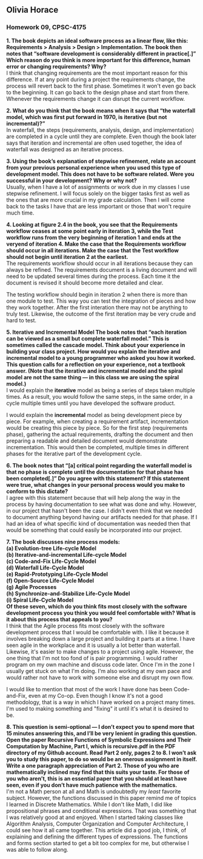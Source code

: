 ## Olivia Horace  
### Homework 09, CPSC-4175   

**1. The book depicts an ideal software process as a linear flow, like this: Requirements > Analysis > Design > Implementation. The book then notes that “software development is considerably different in practice[.]” Which reason do you think is more important for this difference, human error or changing requirements? Why?**  
I think that changing requirements are the most important reason for this difference. If at any point during a project the requirements change, the process will revert back to the first phase. Sometimes it won't even go back to the beginning. It can go back to the design phase and start from there. Whenever the requirements change it can disrupt the current workflow.  
  
**2. What do you think that the book means when it says that “the waterfall model, which was first put forward in 1970, is iterative (but not incremental)?”**  
In waterfall, the steps (requirements, analysis, design, and implementation) are completed in a cycle until they are complete. Even though the book later says that iteration and incremental are often used together, the idea of waterfall was designed as an iterative process.  
  
**3. Using the book’s explanation of stepwise refinement, relate an account from your previous personal experience when you used this type of development model. This does not have to be software related. Were you successful in your development? Why or why not?**  
Usually, when I have a lot of assignments or work due in my classes I use stepwise refinement. I will focus solely on the bigger tasks first as well as the ones that are more crucial in my grade calculation. Then I will come back to the tasks I have that are less important or those that won't require much time.  

**4. Looking at figure 2.4 in the book, you see that the Requirements workflow ceases at some point early in iteration 3, while the Test workflow runs from the very beginning of iteration 1 and ends at the veryend of iteration 4. Make the case that the Requirements workflow should occur in all iterations. Make the case that the Test workflow should not begin until iteration 2 at the earliest.**  
The requirements workflow should occur in all iterations because they can always be refined. The requirements document is a living document and will need to be updated several times during the process. Each time it the document is revised it should become more detailed and clear.  

The testing workflow should begin in iteration 2 when there is more than one module to test. This way you can test the integration of pieces and how they work together. After the first interation there may not be anything to truly test. Likewise, the outcome of the first iteration may be very crude and hard to test. 

**5. Iterative and Incremental Model The book notes that “each iteration can be viewed as a small but complete waterfall model.” This is sometimes called the cascade model. Think about your experience in building your class project. How would you explain the iterative and incremental model to a young programmer who asked you how it worked. This question calls for a reflection on your experience, not a textbook answer. (Note that the iterative and incremental model and the spiral model are not the same thing — in this class we are using the spiral model.)**  
I would explain the **iterative** model as being a series of steps taken multiple times. As a result, you would follow the same steps, in the same order, in a cycle multiple times until you have developed the software product.  

I would explain the **incremental** model as being development piece by piece. For example, when creating a requirement artifact, incrementation would be creating this piece by piece. So for the first step (requirements phase), gathering the actual requirements, drafting the document and then preparing a readable and detailed document would demonstrate incrementation. This would then be completed, multiple times in different phases for the iterative part of the development cycle.  

**6. The book notes that “[a] critical point regarding the waterfall model is that no phase is complete until the documentation for that phase has been completed[.]” Do you agree with this statement? If this statement were true, what changes in your personal process would you make to conform to this dictate?**  
I agree with this statement because that will help along the way in the process by having documentation to see what was done and why. However, in our project that hasn't been the case. I didn't even think that we needed to document anything beyond having our artifacts needed for that phase. If I had an idea of what specific kind of documentation was needed then that would be something that could easily be incorporated into our project.  

**7. The book discusses nine process models:   
(a) Evolution-tree Life-cycle Model  
(b) Iterative-and-incremental Life-cycle Model  
(c) Code-and-Fix Life-Cycle Model  
(d) Waterfall Life-Cycle Model  
(e) Rapid-Prototyping Life-Cycle Model  
(f) Open-Source Life-Cycle Model  
(g) Agile Processes  
(h) Synchronize-and-Stabilize Life-Cycle Model  
(i) Spiral Life-Cycle Model  
Of these seven, which do you think fits most closely with the software development process you think you would feel comfortable with? What is it about this process that appeals to you?**   
I think that the Agile process fits most closely with the software development process that I would be comfortable with. I like it because it involves breaking down a large project and building it parts at a time. I have seen agile in the workplace and it is usually a lot better than waterfall. Likewise, it's easier to make changes to a project using agile. However, the one thing that I'm not too fond of is pair programming. I would rather program on my own machine and discuss code later. Once I'm in the zone I usually get stuck on what I'm doing. I'm also working at my own pace and would rather not have to work with someone else and disrupt my own flow.  

I would like to mention that most of the work I have done has been Code-and-Fix, even at my Co-op. Even though I know it's not a good methodology, that is a way in which I have worked on a project many times. I'm used to making something and "fixing" it until it's what it is desired to be.  
  
**8. This question is semi-optional — I don’t expect you to spend more that 15 minutes answering this, and I’ll be very lenient in grading this question. Open the paper Recursive Functions of Symbolic Expressions and Their Computation by Machine, Part I, which is recursive.pdf in the PDF directory of my Github account. Read Part 2 only, pages 2 to 8. I won’t ask you to study this paper, to do so would be an onerous assignment in itself. Write a one paragraph appreciation of Part 2. Those of you who are mathematically inclined may find that this suits your taste. For those of you who aren’t, this is an essential paper that you should at least have seen, even if you don’t have much patience with the mathematics.**   
I'm not a Math person at all and Math is undoubtedly my *least* favorite subject. However, the functions discussed in this paper remind me of topics I learned in Discrete Mathematics. While I don't like Math, I did like propositional phrases and conditional expressions. That was something that I was relatively good at and enjoyed. When I started taking classes like Algorithm Analysis, Computer Organization and Computer Architecture, I could see how it all came together. This article did a good job, I think, of explaining and defining the different types of expressions. The functions and forms section started to get a bit too complex for me, but otherwise I was able to follow along.
